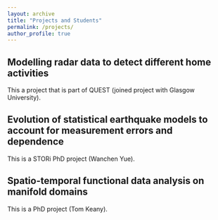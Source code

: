 ```yaml
---
layout: archive
title: "Projects and Students"
permalink: /projects/
author_profile: true
---
```


## Modelling radar data to detect different home activities

This a project that is part of QUEST (joined project with Glasgow University).

## Evolution of statistical earthquake models to account for measurement errors and dependence 

This is a STORi PhD project (Wanchen Yue).

## Spatio-temporal functional data analysis on manifold domains

This is a PhD project (Tom Keany).